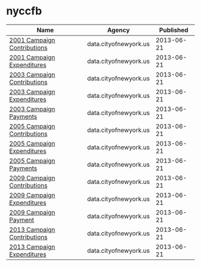 # nyccfb

Name | Agency | Published
---- | ---- | ---------
[2001 Campaign Contributions](../socrata/735p-zed8.md) | data.cityofnewyork.us | 2013-06-21
[2001 Campaign Expenditures](../socrata/k3cd-yu9d.md) | data.cityofnewyork.us | 2013-06-21
[2003 Campaign Contributions](../socrata/s79c-jgrm.md) | data.cityofnewyork.us | 2013-06-21
[2003 Campaign Expenditures](../socrata/fbaw-uq4e.md) | data.cityofnewyork.us | 2013-06-21
[2003 Campaign Payments](../socrata/ms66-xjfq.md) | data.cityofnewyork.us | 2013-06-21
[2005 Campaign Contributions](../socrata/64gx-bycn.md) | data.cityofnewyork.us | 2013-06-21
[2005 Campaign Expenditures](../socrata/easq-ubfe.md) | data.cityofnewyork.us | 2013-06-21
[2005 Campaign Payments](../socrata/9mjx-v8ip.md) | data.cityofnewyork.us | 2013-06-21
[2009 Campaign Contributions](../socrata/bbs3-q5us.md) | data.cityofnewyork.us | 2013-06-21
[2009 Campaign Expenditures](../socrata/vg63-xw6u.md) | data.cityofnewyork.us | 2013-06-21
[2009 Campaign Payment](../socrata/vyxt-abab.md) | data.cityofnewyork.us | 2013-06-21
[2013 Campaign Contributions](../socrata/n8p9-7jxp.md) | data.cityofnewyork.us | 2013-06-21
[2013 Campaign Expenditures](../socrata/kwmq-dbub.md) | data.cityofnewyork.us | 2013-06-21

